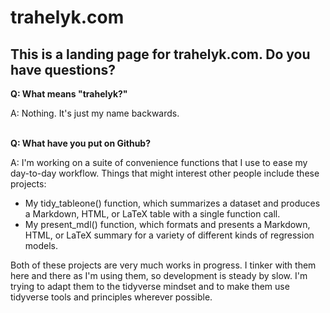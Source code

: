 # trahelyk.com

## This is a landing page for trahelyk.com. Do you have questions?

**Q: What means "trahelyk?"**

A: Nothing. It's just my name backwards.
<br><br>

**Q: What have you put on Github?**

A: I'm working on a suite of convenience functions that I use to ease my day-to-day workflow. Things that might interest other people include these projects:

* My tidy_tableone() function, which summarizes a dataset and produces a Markdown, HTML, or LaTeX table with a single function call.  
* My present_mdl() function, which formats and presents a Markdown, HTML, or LaTeX summary for a variety of different kinds of regression models. 

Both of these projects are very much works in progress. I tinker with them here and there as I'm using them, so development is steady by slow. I'm trying to adapt them to the tidyverse mindset and to make them use tidyverse tools and principles wherever possible.

